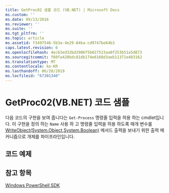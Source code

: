 ```yaml
---
title: GetProc02 샘플 코드 (VB.NET) | Microsoft Docs
ms.custom: ''
ms.date: 09/13/2016
ms.reviewer: ''
ms.suite: ''
ms.tgt_pltfrm: ''
ms.topic: article
ms.assetid: f3497546-5b3a-4e29-84ba-cd9747be64b3
caps.latest.revision: 6
ms.openlocfilehash: 4ec63ed32bd2906f5b027523aa0f253b51a5d873
ms.sourcegitcommit: f60fa420bdc81db174e6168d3aeb11371e483162
ms.translationtype: MT
ms.contentlocale: ko-KR
ms.lasthandoff: 06/20/2019
ms.locfileid: "67301340"
---
```

# <a name="getproc02-vbnet-sample-code"></a>GetProc02(VB.NET) 코드 샘플

다음 코드의 구현을 보여 줍니다는 `Get-Process` 명령줄 입력을 허용 하는 cmdlet입니다. 이 구현을 정의 하는 `Name` 사용 하 고 명령줄 입력을 허용 하도록 매개 변수를 [WriteObject(System.Object,System.Boolean)](/dotnet/api/system.management.automation.cmdlet.writeobject?view=pscore-6.2.0#System_Management_Automation_Cmdlet_WriteObject_System_Object_System_Boolean_) 메서드 출력을 보내기 위한 출력 메커니즘으로 개체를 파이프라인입니다.

## <a name="code-sample"></a>코드 예제

<!-- TODO!!!: review snippet reference  [!CODE [Msh_samplesgetproc02#getproc02vball](Msh_samplesgetproc02#getproc02vball)]  -->

## <a name="see-also"></a>참고 항목

[Windows PowerShell SDK](../windows-powershell-reference.md)
